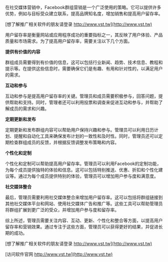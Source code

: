 在社交媒体营销中，Facebook群组营销是一个广泛使用的策略。它可以提供许多优势，例如与目标受众建立联系，提高品牌知名度，增加销售和提高用户留存率。

[想了解推广相关软件的朋友请登录 http://www.vst.tw](http://www.vst.tw)

用户留存率是衡量网站或应用程序成功的重要指标之一，其反映了用户体验、产品质量和市场需求。为了提高用户留存率，需要关注以下几个方面。

**提供有价值的内容**

群组成员需要得到有价值的信息，这可以包括行业新闻、趋势、技术信息、教程和提示等。在提供这些信息时，需要确保它们是有趣、有用和针对性的，以满足用户的需求。

**互动和参与**

互动和参与是提高用户留存率的关键。管理员和成员需要积极参与，回答问题，提供帮助和支持。同时，管理者还可以利用投票和调查来促进互动和参与，并帮助了解成员的需求和兴趣。

**定期更新和发布**

定期更新和发布群组内容可以帮助用户保持兴趣和参与。管理员可以利用日历计划、提醒和自动化工具来确保发布计划的一致性和及时性。同时，管理员还可以定期检查群组成员的反馈，并根据反馈调整发布策略和内容。

**个性化和定制**

个性化和定制可以帮助提高用户留存率。管理员可以利用Facebook的定制功能，为每个成员提供独特的体验和信息。这可以包括特别推送、优惠、折扣和个性化建议等。通过为每个成员提供特别的体验，管理员可以增加用户参与度和满意度。

**社交媒体整合**

最后，管理员需要利用社交媒体整合来增加用户留存率。这可以包括将群组链接到其他社交媒体平台和网站、使用社交媒体广告和推广等。这些工具可以帮助管理员将群组扩展到更广泛的受众，并增加用户参与度和留存率。

综上所述，管理员需要关注内容、互动、更新、个性化和整合等方面，以提高用户留存率和营销效果。通过专注于这些方面，管理员可以获得更好的结果，并促进长期的成功。

[想了解推广相关软件的朋友请登录 http://www.vst.tw](http://www.vst.tw)


[访问软件官网 http://www.vst.tw](http://www.vst.tw)

